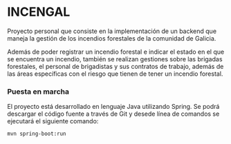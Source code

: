 # INCENGAL

Proyecto personal que consiste en la implementación de un backend que maneja la gestión de los incendios forestales de la comunidad de Galicia.

Además de poder registrar un incendio forestal e indicar el estado en el que se encuentra un incendio, también se realizan gestiones sobre las
brigadas forestales, el personal de brigadistas y sus contratos de trabajo, además de las áreas específicas con el riesgo que tienen de tener
un incendio forestal.

### Puesta en marcha
El proyecto está desarrollado en lenguaje Java utilizando Spring. Se podrá descargar el código fuente a través de Git y desede línea de comandos se ejecutará el siguiente comando:

```
mvn spring-boot:run
```
